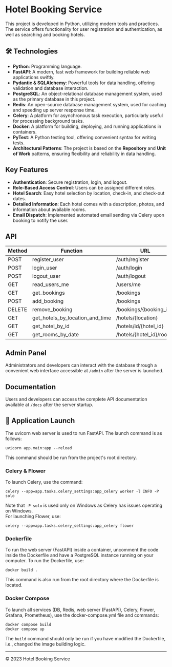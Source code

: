 # Hotel Booking Service

This project is developed in Python, utilizing modern tools and practices. The service offers functionality for user
registration and authentication, as well as searching and booking hotels.

## 🛠 Technologies

- **Python**: Programming language.
- **FastAPI**: A modern, fast web framework for building reliable web applications swiftly.
- **Pydantic & SQLAlchemy**: Powerful tools for data handling, offering validation and database interaction.
- **PostgreSQL**: An object-relational database management system, used as the primary database in this project.
- **Redis**: An open-source database management system, used for caching and speeding up server response time.
- **Celery**: A platform for asynchronous task execution, particularly useful for processing background tasks.
- **Docker**: A platform for building, deploying, and running applications in containers.
- **PyTest**: A Python testing tool, offering convenient syntax for writing tests.
- **Architectural Patterns**: The project is based on the **Repository** and **Unit of Work** patterns, ensuring
  flexibility and reliability in data handling.

## Key Features

- **Authentication**: Secure registration, login, and logout.
- **Role-Based Access Control**: Users can be assigned different roles.
- **Hotel Search**: Easy hotel selection by location, check-in, and check-out dates.
- **Detailed Information**: Each hotel comes with a description, photos, and information about available rooms.
- **Email Dispatch**: Implemented automated email sending via Celery upon booking to notify the user.

## API

| Method | Function                        | URL                      |
|--------|---------------------------------|--------------------------|
| POST   | register_user                   | /auth/register           |
| POST   | login_user                      | /auth/login              |
| POST   | logout_user                     | /auth/logout             |
| GET    | read_users_me                   | /users/me                |
| GET    | get_bookings                    | /bookings                |
| POST   | add_booking                     | /bookings                |
| DELETE | remove_booking                  | /bookings/{booking_id}   |
| GET    | get_hotels_by_location_and_time | /hotels/{location}       |
| GET    | get_hotel_by_id                 | /hotels/id/{hotel_id}    |
| GET    | get_rooms_by_date               | /hotels/{hotel_id}/rooms |

## Admin Panel

Administrators and developers can interact with the database through a convenient web interface accessible at `/admin`
after the server is launched.

## Documentation

Users and developers can access the complete API documentation available at `/docs` after the server startup.

## 🚀 Application Launch

The uvicorn web server is used to run FastAPI. The launch command is as follows:

```
uvicorn app.main:app --reload
```  

This command should be run from the project's root directory.

### Celery & Flower

To launch Celery, use the command:

```
celery --app=app.tasks.celery_settings:app_celery worker -l INFO -P solo
```

Note that `-P solo` is used only on Windows as Celery has issues operating on Windows.  
For launching Flower, use:

```
celery --app=app.tasks.celery_settings:app_celery flower
``` 

### Dockerfile

To run the web server (FastAPI) inside a container, uncomment the code inside the Dockerfile and have a PostgreSQL
instance running on your computer. To run the Dockerfile, use:

```
docker build .
```  

This command is also run from the root directory where the Dockerfile is located.

### Docker Compose

To launch all services (DB, Redis, web server (FastAPI), Celery, Flower, Grafana, Prometheus), use the
docker-compose.yml file and commands:

```
docker compose build
docker compose up
```

The `build` command should only be run if you have modified the Dockerfile, i.e., changed the image building logic.

---
&copy; 2023 Hotel Booking Service